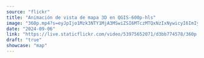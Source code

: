 ```yaml
---
source: "flickr"
title: "Animación de vista de mapa 3D en QGIS-600p-hls"
image: "360p.mp4?s=eyJpIjo1Mzk3NTY1MjA3MSwiZSI6MTczMTQxNzIxNywicyI6ImIyMjAxZGQwMDE0N2EzNWM4NmJlMDhiODZiYTNmM2UwMjYyNjAwOTIiLCJ2IjoxfQ.mp4"
date: "2024-09-06"
link: "https://live.staticflickr.com/video/53975652071/d3bb774578/360p.mp4?s=eyJpIjo1Mzk3NTY1MjA3MSwiZSI6MTczMTQxNzIxNywicyI6ImIyMjAxZGQwMDE0N2EzNWM4NmJlMDhiODZiYTNmM2UwMjYyNjAwOTIiLCJ2IjoxfQ"
draft: "true"
showcase: "map"
---
```

